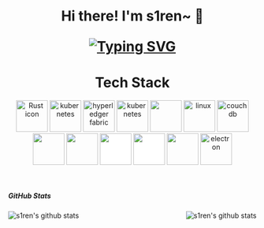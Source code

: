 
<h1 align="center">Hi there! I'm s1ren~ 👋 

[![Typing SVG](https://readme-typing-svg.herokuapp.com?background=220B1DE4&center=true&vCenter=true&lines=A+Go+Software+Engineer;An+Blockchain+Development+Engineer;I+Am+Learning+Rust)](https://github.com/hxx258456)
</h1>
<h1 align="center">Tech Stack</h1>
<p align="center">
<img src="https://raw.githubusercontent.com/royrustdev/royrustdev/main/assets/icons/rust.svg" alt="Rust icon" style="height: 4rem" />
<img src="https://www.vectorlogo.zone/logos/golang/golang-icon.svg" alt="kubernetes" style="height: 4rem"/>
<img src="https://www.vectorlogo.zone/logos/hyperledger/hyperledger-icon.svg" alt="hyperledger fabric" style="height: 4rem"/>
<img src="https://www.vectorlogo.zone/logos/kubernetes/kubernetes-icon.svg" alt="kubernetes" style="height: 4rem"/>
<img src="https://cdn.jsdelivr.net/gh/devicons/devicon/icons/docker/docker-original.svg"  style="height: 4rem"/>
<img src="https://www.vectorlogo.zone/logos/linux/linux-icon.svg" alt="linux" style="height: 4rem"/>
<img src="https://www.vectorlogo.zone/logos/apache_couchdb/apache_couchdb-icon.svg" alt="couchdb" style="height: 4rem"/>
<img src="https://cdn.jsdelivr.net/gh/devicons/devicon/icons/react/react-original.svg" style="height: 4rem"/>
<img src="https://www.vectorlogo.zone/logos/vuejs/vuejs-icon.svg" style="height: 4rem"/>
<img src="https://cdn.jsdelivr.net/gh/devicons/devicon/icons/nodejs/nodejs-original-wordmark.svg" style="height:4rem; background-color:white"/>
<img src="https://cdn.jsdelivr.net/gh/devicons/devicon/icons/express/express-original-wordmark.svg" style="height: 4rem; background-color:white"/>
<img src="https://cdn.jsdelivr.net/gh/devicons/devicon/icons/javascript/javascript-plain.svg" style="height: 4rem"/>
<img src="https://www.vectorlogo.zone/logos/electronjs/electronjs-icon.svg" alt="electron" style="height: 4rem"/>
</p>
<br>

##### GitHub Stats
<div align="center">
    <a href="https://github.com/hxx258456">
        <img align="left" src="https://github-readme-stats.vercel.app/api?username=hxx258456&show_icons=true&theme=default" alt="s1ren's github stats"/>
    </a>
    <a href="https://github.com/hxx258456">
        <img align="right" src="https://github-readme-stats.vercel.app/api/top-langs/?username=hxx258456&include_all_commits=true&theme=default&card_width=230&layout=compact" alt="s1ren's github stats"/>
    </a>
</div>
